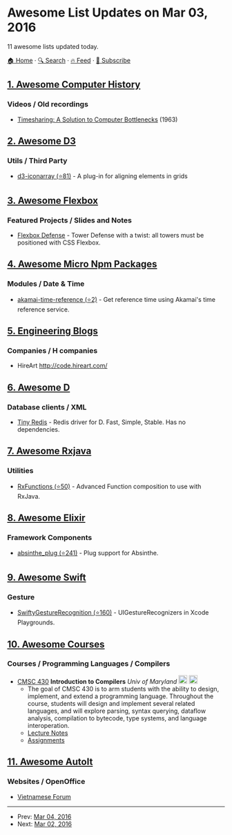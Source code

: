 # Awesome List Updates on Mar 03, 2016

11 awesome lists updated today.

[🏠 Home](/README.md) · [🔍 Search](https://test.trackawesomelist.com/search/) · [🔥 Feed](https://test.trackawesomelist.com/feed.xml) · [📮 Subscribe](https://trackawesomelist.us17.list-manage.com/subscribe?u=d2f0117aa829c83a63ec63c2f&id=36a103854c)



## [1. Awesome Computer History](/content/watson/awesome-computer-history/README.md)

### Videos / Old recordings

*   [Timesharing: A Solution to Computer Bottlenecks](https://www.youtube.com/watch?v=Q07PhW5sCEk) (1963)

## [2. Awesome D3](/content/wbkd/awesome-d3/README.md)

### Utils / Third Party

*   [d3-iconarray (⭐81)](https://github.com/tomgp/d3-iconarray) - A plug-in for aligning elements in grids

## [3. Awesome Flexbox](/content/afonsopacifer/awesome-flexbox/README.md)

### Featured Projects / Slides and Notes

*   [Flexbox Defense](http://www.flexboxdefense.com/) - Tower Defense with a twist: all towers must be positioned with CSS Flexbox.

## [4. Awesome Micro Npm Packages](/content/parro-it/awesome-micro-npm-packages/README.md)

### Modules / Date & Time

*   [akamai-time-reference (⭐2)](https://github.com/jucrouzet/akamai-time-reference) - Get reference time using Akamai's time reference service.

## [5. Engineering Blogs](/content/kilimchoi/engineering-blogs/README.md)

### Companies / H companies

*   HireArt <http://code.hireart.com/>

## [6. Awesome D](/content/dlang-community/awesome-d/README.md)

### Database clients / XML

*   [Tiny Redis](http://adilbaig.github.io/Tiny-Redis/) - Redis driver for D. Fast, Simple, Stable. Has no dependencies.

## [7. Awesome Rxjava](/content/eleventigers/awesome-rxjava/README.md)

### Utilities

*   [RxFunctions (⭐50)](https://github.com/pakoito/RxFunctions) - Advanced Function composition to use with RxJava.

## [8. Awesome Elixir](/content/h4cc/awesome-elixir/README.md)

### Framework Components

*   [absinthe\_plug (⭐241)](https://github.com/absinthe-graphql/absinthe_plug) - Plug support for Absinthe.

## [9. Awesome Swift](/content/matteocrippa/awesome-swift/README.md)

### Gesture

*   [SwiftyGestureRecognition (⭐160)](https://github.com/b3ll/SwiftyGestureRecognition) - UIGestureRecognizers in Xcode Playgrounds.

## [10. Awesome Courses](/content/prakhar1989/awesome-courses/README.md)

### Courses / Programming Languages / Compilers

*   [CMSC 430](http://www.cs.umd.edu/class/spring2015/cmsc430/) **Introduction to Compilers** *Univ of Maryland* <img src="https://assets-cdn.github.com/images/icons/emoji/unicode/1f4bb.png" width="20" height="20" alt="Assignments" title="Assignments" /> <img src="https://assets-cdn.github.com/images/icons/emoji/unicode/1f4dd.png" width="20" height="20" alt="Lecture Notes" title="Lecture Notes" />
    *   The goal of CMSC 430 is to arm students with the ability to design, implement, and extend a programming language. Throughout the course, students will design and implement several related languages, and will explore parsing, syntax querying, dataflow analysis, compilation to bytecode, type systems, and language interoperation.
    *   [Lecture Notes](http://www.cs.umd.edu/class/spring2015/cmsc430/Schedule.html)
    *   [Assignments](http://www.cs.umd.edu/class/spring2015/cmsc430/Projects.html)

## [11. Awesome AutoIt](/content/J2TEAM/awesome-AutoIt/README.md)

### Websites / OpenOffice

*   [Vietnamese Forum](http://autoitvn.com/)

---

- Prev: [Mar 04, 2016](/content/2016/03/04/README.md)
- Next: [Mar 02, 2016](/content/2016/03/02/README.md)